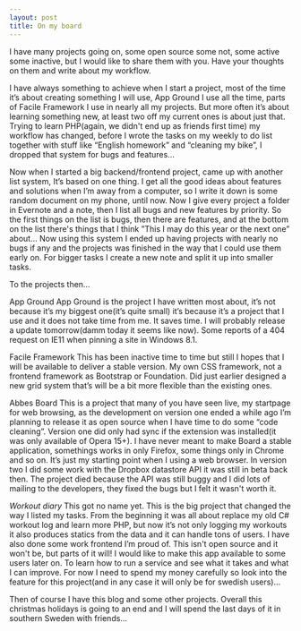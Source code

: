 ```yaml
---
layout: post
title: On my board
---
```

I have many projects going on, some open source some not, some active some inactive, but I would like to share them with you. Have your thoughts on them and write about my workflow.

I have always something to achieve when I start a project, most of the time it’s about creating something I will use, App Ground I use all the time, parts of Facile Framework I use in nearly all my projects. But more often it’s about learning something new, at least two off my current ones is about just that. Trying to learn PHP(again, we didn't end up as friends first time) my workflow has changed, before I wrote the tasks on my weekly to do list together with stuff like “English homework” and “cleaning my bike”, I dropped that system for bugs and features…

Now when I started a big backend/frontend project, came up with another list system, It’s based on one thing. I get all the good ideas about features and solutions when I’m away from a computer, so I write it down is some random document on my phone, until now. Now I give every project a folder in Evernote and a note, then I list all bugs and new features by priority. So the first things on the list is bugs, then there are features, and at the bottom on the list there's things that I think ”This I may do this year or the next one” about… Now using this system I ended up having projects with nearly no bugs if any and the projects was finished in the way that I could use them early on. For bigger tasks I create a new note and split it up into smaller tasks.

To the projects then…

App Ground
App Ground is the project I have written most about, it’s not because it’s my biggest one(it’s quite small) it’s because it’s a project that I use and it does not take time from me. It saves time. I will probably release a update tomorrow(damm today it seems like now). Some reports of a 404 request on IE11 when pinning a site in Windows 8.1.

Facile Framework
This has been inactive time to time but still I hopes that I will be available to deliver a stable version. My own CSS framework, not a frontend framework as Bootstrap or Foundation. Did just earlier designed a new grid system that’s will be a bit more flexible than the existing ones.

Abbes Board
This is a project that many of you have seen live, my startpage for web browsing, as the development on version one ended a while ago I’m planning to release it as open source when I have time to do some “code cleaning”. Version one did only had sync if the extension was installed(it was only available of Opera 15+). I have never meant to make Board a stable application, somethings works in only Firefox, some things only in Chrome and so on. It’s just my starting point when I using a web browser. In version two I did some work with the Dropbox datastore API it was still in beta back then. The project died because the API was still buggy and I did lots of mailing to the developers, they fixed the bugs but I felt it wasn't worth it.

*Workout diary*
This got no name yet. This is the big project that changed the way I listed my tasks. From the beginning it was all about replace my old C# workout log and learn more PHP, but now it’s not only logging my workouts it also produces statics from the data and it can handle tons of users. I have also done some work frontend I’m proud of. This isn't open source and it won't be, but parts of it will! I would like to make this app available to some users later on. To learn how to run a service and see what it takes and what I can improve. For now I need to spend my money carefully so look into the feature for this project(and in any case it will only be for swedish users)...

Then of course I have this blog and some other projects. Overall this christmas holidays is going to an end and I will spend the last days of it in southern Sweden with friends...

